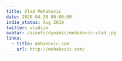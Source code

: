 ```yaml
---
title: Vlad Mehakovic
date: 2020-04-30 00:00:00
indie_status: Aug 2019
twitter: vladiim
avatar: /assets/dynamic/mehakovic-vlad.jpg
links:
  - title: mehakovic.com
    url: http://mehakovic.com/   
---
```

